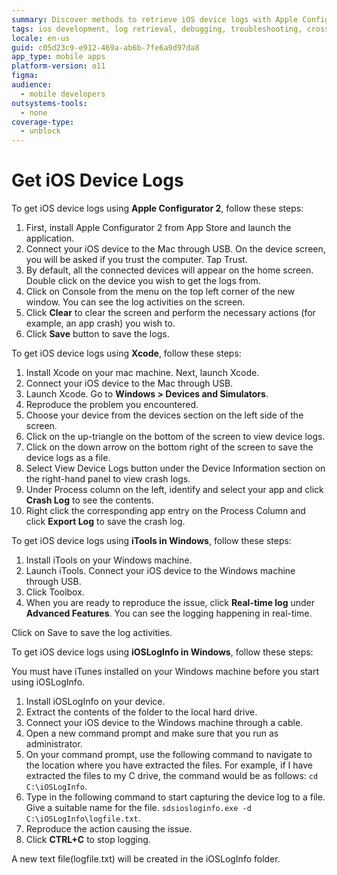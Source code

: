 ```yaml
---
summary: Discover methods to retrieve iOS device logs with Apple Configurator 2, Xcode, iTools, and iOSLogInfo in OutSystems 11 (O11).
tags: ios development, log retrieval, debugging, troubleshooting, cross-platform tools
locale: en-us
guid: c05d23c9-e912-469a-ab6b-7fe6a9d97da8
app_type: mobile apps
platform-version: o11
figma:
audience:
  - mobile developers
outsystems-tools:
  - none
coverage-type:
  - unblock
---
```


# Get iOS Device Logs

To get iOS device logs using **Apple Configurator 2**, follow these steps:

1. First, install Apple Configurator 2 from App Store and launch the application.
2.  Connect your iOS device to the Mac through USB. On the device screen, you will be asked if you trust the computer. Tap Trust.
3. By default, all the connected devices will appear on the home screen. Double click on the device you wish to get the logs from.
4. Click on Console from the menu on the top left corner of the new window. You can see the log activities on the screen.
5. Click **Clear** to clear the screen and perform the necessary actions (for example, an app crash) you wish to.
6. Click **Save** button to save the logs.


To get iOS device logs using **Xcode**, follow these steps:

1. Install Xcode on your mac machine. Next, launch Xcode.
2. Connect your iOS device to the Mac through USB.
3. Launch Xcode. Go to **Windows > Devices and Simulators**.
4. Reproduce the problem you encountered.
5. Choose your device from the devices section on the left side of the screen.
6. Click on the up-triangle on the bottom of the screen to view device logs.
7. Click on the down arrow on the bottom right of the screen to save the device logs as a file.
8. Select View Device Logs button under the Device Information section on the right-hand panel to view crash logs.
9. Under Process column on the left, identify and select your app and click **Crash Log** to see the contents.
10. Right click the corresponding app entry on the Process Column and click **Export Log** to save the crash log.

To get iOS device logs using **iTools in Windows**, follow these steps:

1. Install iTools on your Windows machine.
2. Launch iTools. Connect your iOS device to the Windows machine through USB.
3. Click Toolbox.
4. When you are ready to reproduce the issue, click **Real-time log** under **Advanced Features**. 
You can see the logging happening in real-time.

Click on Save to save the log activities.

To get iOS device logs using **iOSLogInfo in Windows**, follow these steps:

You must have iTunes installed on your Windows machine before you start using iOSLogInfo.

1. Install iOSLogInfo on your device.
2. Extract the contents of the folder to the local hard drive.
3. Connect your iOS device to the Windows machine through a cable.
4. Open a new command prompt and make sure that you run as administrator.
5. On your command prompt, use the following command to navigate to the location where you have extracted the files. For example, if I have extracted the files to my C drive, the command would be as follows: `cd C:\iOSLogInfo`.
6. Type in the following command to start capturing the device log to a file. Give a suitable name for the file.
`sdsiosloginfo.exe -d C:\iOSLogInfo\logfile.txt`.
7. Reproduce the action causing the issue.
8. Click **CTRL+C** to stop logging.

A new text file(logfile.txt) will be created in the iOSLogInfo folder.
